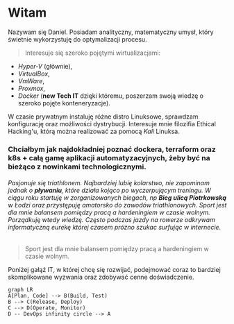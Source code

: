 # Witam

Nazywam się Daniel. Posiadam analityczny, matematyczny umysł, który świetnie wykorzystuję do optymalizacji procesu.

>Interesuje się szeroko pojętymi wirtualizacjami:
- *Hyper-V* (głównie),
- *VirtualBox*,
- *VmWare*,
- *Proxmox*, 
- *Docker* (**new Tech IT** dzięki któremu, poszerzam swoją wiedzę o szeroko pojęte konteneryzacje).

W czasie prywatnym instaluję różne distro Linuksowe, sprawdzam konfigurację oraz możliwości dystrybucji. Interesuje mnie filozifia Ethical Hacking'u, którą można realizować za pomocą *Kali* Linuksa.

### Chciałbym jak najdokładniej poznać dockera, terraform oraz k8s + całą gamę aplikacji automatyzacyjnych, żeby być na bieżąco z nowinkami technologicznymi.

###### Pasjonuje się triathlonem. Najbardziej lubię *kolarstwo*, nie zapominam jednak o **pływaniu**, które działa kojąco po wyczerpującym treningu. W ciągu roku startuję w zorganizowanych biegach, np **Bieg ulicą Piotrkowską** w Łodzi oraz przystępuję amatorsko do zawodów triathlonowych. Sport jest dla mnie balansem pomiędzy pracą a hardeningiem w czasie wolnym. Porządkuję wtedy wiedzę. Często podczas jazdy na rowerze odkrywam informatyczną *eurekę* której czasem próżno szukac surfując w internecie.  

>Sport jest dla mnie balansem pomiędzy pracą a hardeningiem w czasie wolnym.

Poniżej gałąź IT, w której chcę się rozwijać, podejmować coraz to bardziej skomplikowane wyzwania oraz zdobywać cenne doświadczenie. 
```mermaid
graph LR
A[Plan, Code] --> B(Build, Test)
B --> C(Release, Deploy)
C --> D(Operate, Monitor)
D -- DevOps infinity circle --> A
```
